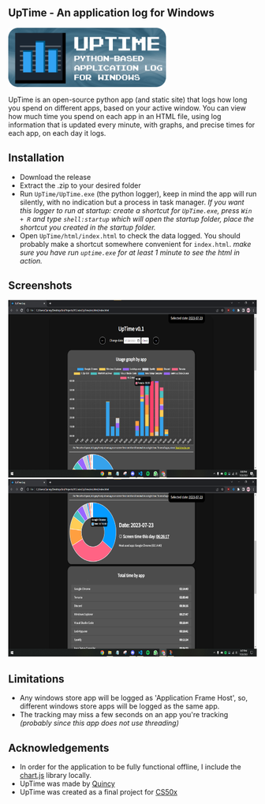 ## UpTime - An application log for Windows
<img src="github/app.png" width="320" height="120">

UpTime is an open-source python app (and static site) that logs how long you spend on different apps, based on your active window. You can view how much time you spend on each app in an HTML file, using log information that is updated every minute, with graphs, and precise times for each app, on each day it logs.

## Installation

- Download the release 
- Extract the .zip to your desired folder
- Run `UpTime/UpTime.exe` (the python logger), keep in mind the app will run silently, with no indication but a process in task manager. *If you want this logger to run at startup: create a shortcut for `UpTime.exe`, press `Win + R` and type `shell:startup` which will open the startup folder, place the shortcut you created in the startup folder.*
- Open `UpTime/html/index.html` to check the data logged. You should probably make a shortcut somewhere convenient for `index.html`. *make sure you have run `uptime.exe` for at least 1 minute to see the html in action.* 

## Screenshots

<img src="github/demo1.png" width="640" height="360">
<img src="github/demo2.png" width="640" height="360">

## Limitations

- Any windows store app will be logged as 'Application Frame Host', so, different windows store apps will be logged as the same app.
- The tracking may miss a few seconds on an app you're tracking *(probably since this app does not use threading)*

## Acknowledgements

- In order for the application to be fully functional offline, I include the [chart.js](https://www.chartjs.org/) library locally.
- UpTime was made by [Quincy](https://github.com/quincanny)
- UpTime was created as a final project for [CS50x](https://cs50.harvard.edu/x/)


